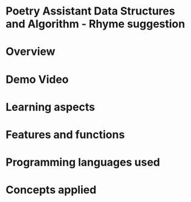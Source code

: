 # Poetry Assistant Data Structures and Algorithm - Rhyme suggestion 

# Overview

# Demo Video

# Learning aspects

# Features and functions

# Programming languages used

# Concepts applied
